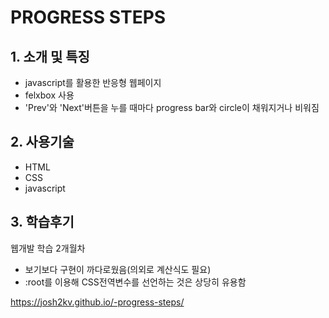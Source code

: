 # PROGRESS STEPS

## 1. 소개 및 특징
- javascript를 활용한 반응형 웹페이지
- felxbox 사용
- 'Prev'와 'Next'버튼을 누를 때마다 progress bar와 circle이 채워지거나 비워짐

## 2. 사용기술
- HTML
- CSS
- javascript

## 3. 학습후기
웹개발 학습 2개월차
- 보기보다 구현이 까다로웠음(의외로 계산식도 필요)
- :root를 이용해 CSS전역변수를 선언하는 것은 상당히 유용함


https://josh2kv.github.io/-progress-steps/
